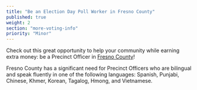 ```yaml
---
title: "Be an Election Day Poll Worker in Fresno County"
published: true
weight: 2
section: "more-voting-info"
priority: "Minor"
---
```


Check out this great opportunity to help your community while earning extra money: be a Precinct Officer in [Fresno County](http://www.co.fresno.ca.us/departments/county-clerk-registrar-of-voters/election-information/precinct-officer)!  

Fresno County has a significant need for Precinct Officers who are bilingual and speak fluently in one of the following languages: Spanish, Punjabi, Chinese, Khmer, Korean, Tagalog, Hmong, and Vietnamese.